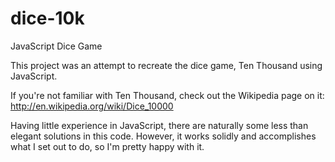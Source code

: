 dice-10k
========

JavaScript Dice Game

This project was an attempt to recreate the dice game, Ten Thousand using JavaScript. 

If you're not familiar with Ten Thousand, check out the Wikipedia page on it: http://en.wikipedia.org/wiki/Dice_10000

Having little experience in JavaScript, there are naturally some less than elegant solutions in this code. However, it works solidly and accomplishes what I set out to do, so I'm pretty happy with it.  
